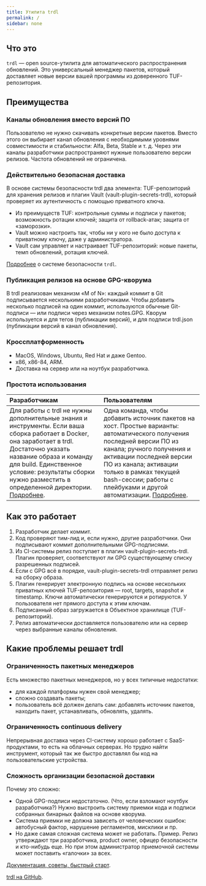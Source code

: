 ```yaml
---
title: Утилита trdl
permalink: /
sidebar: none
---
```

## Что это
`trdl` — open source-утилита для автоматического распространения обновлений. Это универсальный менеджер пакетов, который доставляет новые версии вашей программы из доверенного TUF-репозитория.

## Преимущества
### Каналы обновления вместо версий ПО
Пользователю не нужно скачивать конкретные версии пакетов. Вместо этого он выбирает канал обновления с необходимыми уровнями совместимости и стабильности: Alfa, Beta, Stable и т. д. Через эти каналы разработчики распространяют нужные пользователю версии релизов. Частота обновлений не ограничена.

### Действительно безопасная доставка
В основе системы безопасности trdl два элемента: TUF-репозиторий для хранения релизов и плагин Vault (vault-plugin-secrets-trdl), который проверяет их аутентичность с помощью приватного ключа.

- Из преимуществ TUF: контрольные суммы и подписи у пакетов; возможность ротации ключей; защита от rollback-атак; защита от «заморозки».
- Vault можно настроить так, чтобы ни у кого не было доступа к приватному ключу, даже у администратора.
- Vault сам управляет и настраивает TUF-репозиторий: новые пакеты, темп обновлений, ротация ключей.

[Подробнее](security.html) о системе безопасности `trdl`.

### Публикация релизов на основе GPG-кворума
В trdl реализован механизм «M of N»: каждый коммит в Git подписывается несколькими разработчиками. Чтобы добавить несколько подписей на один коммит, используются обычные Git-подписи — или подписи через механизм notes.GPG. Кворум используется и для тегов (публикации версий), и для подписи trdl.json (публикации версий в канал обновления).

### Кроссплатформенность
- MacOS, Windows, Ubuntu, Red Hat и даже Gentoo.
- x86, x86-84, ARM.
- Доставка на сервер или на ноутбук разработчика.

### Простота использования

| Разработчикам | Пользователям |
|:--------------|:--------------|
|Для работы с trdl не нужны дополнительные знания и инструменты. Если ваша сборка работает в Docker, она заработает в trdl. Достаточно указать название образа и команду для build. Единственное условие: результаты сборки нужно разместить в определенной директории. [Подробнее](https://ru.trdl.flant.com/documentation/). | Одна команда, чтобы добавить источник пакетов на хост. Простые варианты: автоматического получения последней версии ПО из канала; ручного получения и активации последней версии ПО из канала; активации только в рамках текущей bash-сессии; работы с плейбуками и другой автоматизации. [Подробнее](https://ru.trdl.flant.com/documentation/).|

## Как это работает
1. Разработчик делает коммит.
2. Код проверяют тим-лид и, если нужно, другие разработчики. Они подписывают коммит дополнительными GPG-подписями.
3. Из CI-системы релиз поступает в плагин vault-plugin-secrets-trdl. Плагин проверяет, соответствуют ли GPG существующему списку разрешенных подписей.
4. Если с GPG всё в порядке, vault-plugin-secrets-trdl отправляет релиз на сборку образа.
5. Плагин генерирует электронную подпись на основе нескольких приватных ключей TUF-репозитория — root, targets, snapshot и timestamp. Ключи автоматически генерируются и ротируются. У пользователя нет прямого доступа к этим ключам.
6. Подписанный образ загружается в Объектное хранилище (TUF-репозиторий).
7. Релиз автоматически доставляется пользователю или на сервер через выбранные каналы обновления.

## Какие проблемы решает trdl
### Ограниченность пакетных менеджеров
Есть множество пакетных менеджеров, но у всех типичные недостатки:
- для каждой платформы нужен свой менеджер;
- сложно создавать пакеты;
- пользователь всё должен делать сам: добавлять источник пакетов, находить пакет, устанавливать, обновлять, удалять.

### Ограниченность continuous delivery
Непрерывная доставка через CI-систему хорошо работает с SaaS-продуктами, то есть на облачных серверах. Но трудно найти инструмент, который так же быстро доставлял бы код на пользовательские устройства.

### Сложность организации безопасной доставки
Почему это сложно:
- Одной GPG-подписи недостаточно. (Что, если взломают ноутбук разработчика?) Нужно выстроить систему приемки кода и подписи собранных бинарных файлов на основе кворума.
- Система приемки не должна зависеть от человеческих ошибок: автобусный фактор, нарушение регламентов, мисклики и пр.
- Но даже самая сложная система может не работать.
Пример. Релиз утверждают три разработчика, product owner, офицер безопасности и кто-нибудь еще. Но при этом администратор приемочной системы может поставить «галочки» за всех.

[Документация, советы, быстрый старт](https://ru.trdl.flant.com/documentation/).

[trdl на GitHub](https://github.com/werf/trdl).
